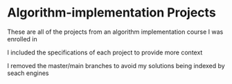 # Algorithm-implementation Projects
These are all of the projects from an algorithm implementation course I was enrolled in

I included the specifications of each project to provide more context

I removed the master/main branches to avoid my solutions being indexed by seach engines
